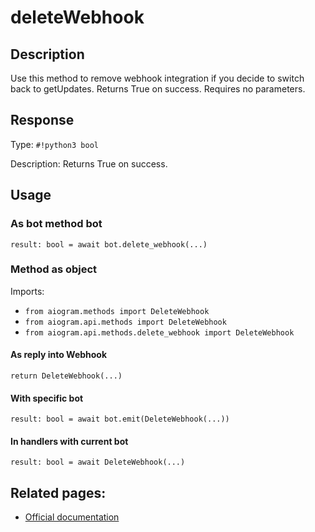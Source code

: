# deleteWebhook

## Description

Use this method to remove webhook integration if you decide to switch back to getUpdates. Returns True on success. Requires no parameters.




## Response

Type: `#!python3 bool`

Description: Returns True on success.


## Usage


### As bot method bot

```python3
result: bool = await bot.delete_webhook(...)
```

### Method as object

Imports:

- `from aiogram.methods import DeleteWebhook`
- `from aiogram.api.methods import DeleteWebhook`
- `from aiogram.api.methods.delete_webhook import DeleteWebhook`

#### As reply into Webhook
```python3
return DeleteWebhook(...)
```

#### With specific bot
```python3
result: bool = await bot.emit(DeleteWebhook(...))
```

#### In handlers with current bot
```python3
result: bool = await DeleteWebhook(...)
```


## Related pages:

- [Official documentation](https://core.telegram.org/bots/api#deletewebhook)
